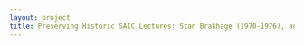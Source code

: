 ```yaml
--- 
layout: project 
title: Preserving Historic SAIC Lectures: Stan Brakhage (1970-1976), and The Visiting Artists Program (1984-1996)
---
```




